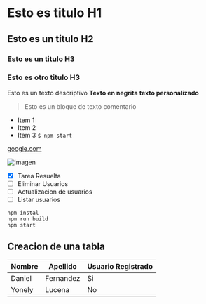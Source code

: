 # Esto es titulo H1

## Esto es un titulo H2

### Esto es un titulo H3

### Esto es otro titulo H3

Esto es un texto descriptivo **Texto en negrita** **texto personalizado**

> Esto es un bloque de texto comentario
- Item 1
- Item 2
- Item 3
`$ npm start`

[google.com](https://google.com)

![imagen](https://fastly.picsum.photos/id/11/2500/1667.jpg?hmac=xxjFJtAPgshYkysU_aqx2sZir-kIOjNR9vx0te7GycQ)

- [x] Tarea Resuelta
- [ ] Eliminar Usuarios  
- [ ] Actualizacion de usuarios
- [ ] Listar usuarios

```
npm instal
npm run build
npm start
``` 
## Creacion de una tabla
| Nombre | Apellido | Usuario Registrado |
|-----------|---------|---------------|
| Daniel | Fernandez| Si
| Yonely | Lucena | No


